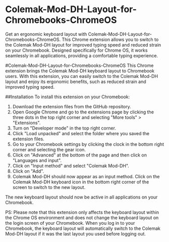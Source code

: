 # Colemak-Mod-DH-Layout-for-Chromebooks-ChromeOS
Get an ergonomic keyboard layout with Colemak-Mod-DH-Layout-for-Chromebooks-ChromeOS. This Chrome extension allows you to switch to the Colemak Mod-DH layout for improved typing speed and reduced strain on your Chromebook. Designed specifically for Chrome OS, it works seamlessly in all applications, providing a comfortable typing experience.

#Colemak-Mod-DH-Layout-for-Chromebooks-ChromeOS
This Chrome extension brings the Colemak Mod-DH keyboard layout to Chromebook users. With this extension, you can easily switch to the Colemak Mod-DH layout and enjoy its ergonomic benefits, such as reduced strain and improved typing speed.

##Installation
To install this extension on your Chromebook:

1. Download the extension files from the GitHub repository.
2. Open Google Chrome and go to the extensions page by clicking the three dots in the top right corner and selecting "More tools" > "Extensions".
3. Turn on "Developer mode" in the top right corner.
4. Click "Load unpacked" and select the folder where you saved the extension files.
5. Go to your Chromebook settings by clicking the clock in the bottom right corner and selecting the gear icon.
6. Click on "Advanced" at the bottom of the page and then click on "Languages and input".
7. Click on "Input method" and select "Colemak Mod-DH".
8. Click on "Add".
9. Colemak Mod-DH should now appear as an input method. Click on the Colemak Mod-DH keyboard icon in the bottom right corner of the screen to switch to the new layout.
    
The new keyboard layout should now be active in all applications on your Chromebook.

PS: Please note that this extension only affects the keyboard layout within the Chrome OS environment and does not change the keyboard layout on the login screen of your Chromebook. When you log in to your Chromebook, the keyboard layout will automatically switch to the Colemak Mod-DH layout if it was the last layout you used before logging out.
